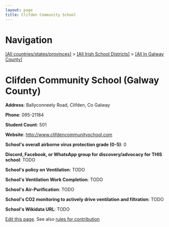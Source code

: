 ```yaml
---
layout: page
title: Clifden Community School
---
```

# Navigation

[[All countries/states/provinces]](../../..) > [[All Irish School Districts]](../..) > [[All In Galway County]](..)

# Clifden Community School (Galway County)

**Address**: Ballyconneely Road, Clifden, Co Galway

**Phone**: 095-21184

**Student Count**: 501

**Website**: <http://www.clifdencommunityschool.com>

**School's overall airborne virus protection grade (0-5)**: 0

**Discord, Facebook, or WhatsApp group for discovery/advocacy for THIS school**: TODO

**School's policy on Ventilation**: TODO

**School's Ventilation Work Completion**: TODO

**School's Air-Purification**: TODO

**School's CO2 monitoring to actively drive ventilation and filtration**: TODO

**School's Wikidata URL**: TODO


[Edit this page](https://github.com/ventilate-schools/Ireland/edit/main/./Galway_County/Clifden_Community_School.md). See also [rules for contribution](../../../contribution-rules/)